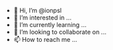 - 👋 Hi, I’m @ionpsl
- 👀 I’m interested in ...
- 🌱 I’m currently learning ...
- 💞️ I’m looking to collaborate on ...
- 📫 How to reach me ...

<!---
ionpsl/ionpsl is a ✨ special ✨ repository because its `README.md` (this file) appears on your GitHub profile.
You can click the Preview link to take a look at your changes.
--->
